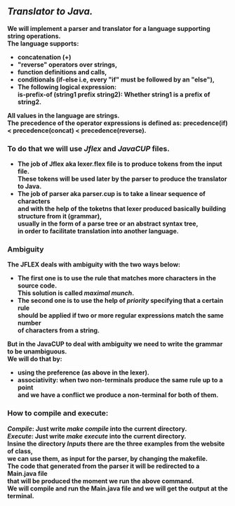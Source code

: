 ## <b> *Translator to Java.*
We will implement a parser and translator for a language supporting string operations.  
The language supports:
- concatenation (+) 
- "reverse" operators over strings,
- function definitions and calls,
- conditionals (if-else i.e, every "if" must be followed by an "else"),  
- The following logical expression:  
   is-prefix-of (string1 prefix string2): Whether string1 is a prefix of string2.  

All values in the language are strings.  
The precedence of the operator expressions is defined as: precedence(if) < precedence(concat) < precedence(reverse). 

### <b>To do that we will use *Jflex* and *JavaCUP* files.  
- The job of Jflex aka lexer.flex file is to produce tokens from the input file.   
  These tokens will be used later by the parser to produce the translator to Java.  
- The job of parser aka parser.cup is to take a linear sequence of characters  
  and with the help of the toketns that lexer produced basically building structure from it (grammar),   
  usually in the form of a parse tree or an abstract syntax tree,  
  in order to facilitate translation into another language.  

### Ambiguity  
The JFLEX deals with ambiguity with the two ways below:
- The first one is to use the rule that matches more characters in the source code.  
This solution is called *maximal munch*.  
- The second one is to use the help of *priority* specifying that a certain rule   
should be applied if two or more regular expressions match the same number   
of characters from a string.  

But in the JavaCUP to deal with ambiguity we need to write the grammar to be unambiguous.  
We will do that by:  
- using the preference (as above in the lexer).
- associativity: when two non-terminals produce the same rule up to a point   
and we have a conflict we produce a non-terminal for both of them.  

### **How to compile and execute:** 
 *Compile*: Just write *make compile* into the current directory.  
 *Execute*: Just write *make execute* into the current directory.     
 Insine the directory *Ιnputs* there are the three examples from the website of class,    
 we can use them, as input for the parser, by changing the makefile.    
 The code that generated from the parser it will be redirected to a Main.java file    
 that will be produced the moment we run the above command.  
 We will compile and run the Main.java file and we will get the output at the terminal.  

